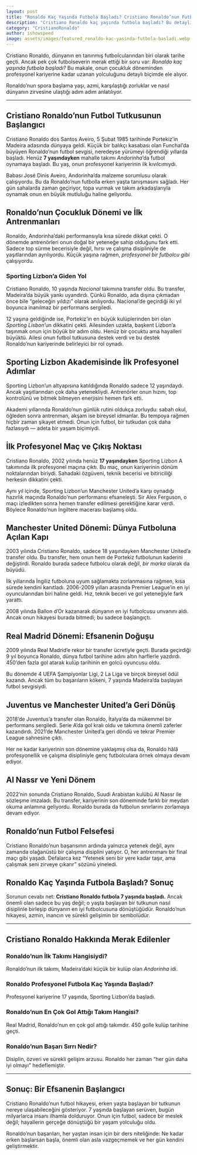 ```yaml
---
layout: post
title: "Ronaldo Kaç Yaşında Futbola Başladı? Cristiano Ronaldo’nun Futbol Yolculuğu"
description: "Cristiano Ronaldo kaç yaşında futbola başladı? Bu detaylı rehber, Ronaldo’nun çocukluk yıllarından profesyonel kariyerine kadar futbol yolculuğunu anlatıyor."
category: "CristianoRonaldo"
author: ishowspeed
image: assets/images/featured_ronaldo-kac-yasinda-futbola-basladi.webp
---
```


Cristiano Ronaldo, dünyanın en tanınmış futbolcularından biri olarak tarihe geçti. Ancak pek çok futbolseverin merak ettiği bir soru var: *Ronaldo kaç yaşında futbola başladı?* Bu makale, onun çocukluk döneminden profesyonel kariyerine kadar uzanan yolculuğunu detaylı biçimde ele alıyor. 

<ins class="adsbygoogle"
     style="display:block"
     data-ad-client="ca-pub-2784742237479601"
     data-ad-slot="3760872290"
     data-ad-format="auto"
     data-full-width-responsive="true"></ins>
<script>
     (adsbygoogle = window.adsbygoogle || []).push({});
</script>

Ronaldo’nun spora başlama yaşı, azmi, karşılaştığı zorluklar ve nasıl dünyanın zirvesine ulaştığı adım adım anlatılıyor.

---

## Cristiano Ronaldo’nun Futbol Tutkusunun Başlangıcı

Cristiano Ronaldo dos Santos Aveiro, 5 Şubat 1985 tarihinde Portekiz’in Madeira adasında dünyaya geldi. Küçük bir balıkçı kasabası olan Funchal’da büyüyen Ronaldo’nun futbol sevgisi, neredeyse yürümeyi öğrendiği yıllarda başladı. Henüz **7 yaşındayken** mahalle takımı *Andorinha*’da futbol oynamaya başladı. Bu yaş, onun profesyonel kariyerinin ilk kıvılcımıydı.

Babası José Dinis Aveiro, Andorinha’da malzeme sorumlusu olarak çalışıyordu. Bu da Ronaldo’nun futbolla erken yaşta tanışmasını sağladı. Her gün sahalarda zaman geçiriyor, topa vurmak ve takım arkadaşlarıyla oynamak onun en büyük mutluluğu haline geliyordu.

## Ronaldo’nun Çocukluk Dönemi ve İlk Antrenmanları

Ronaldo, Andorinha’daki performansıyla kısa sürede dikkat çekti. O dönemde antrenörleri onun doğal bir yeteneğe sahip olduğunu fark etti. Sadece top sürme becerisiyle değil, hırsı ve çalışma disipliniyle de yaşıtlarından ayrılıyordu. Küçük yaşına rağmen, *profesyonel bir futbolcu gibi* çalışıyordu.

### Sporting Lizbon’a Giden Yol

Cristiano Ronaldo, 10 yaşında *Nacional* takımına transfer oldu. Bu transfer, Madeira’da büyük yankı uyandırdı. Çünkü Ronaldo, ada dışına çıkmadan önce bile “geleceğin yıldızı” olarak anılıyordu. Nacional’de geçirdiği iki yıl boyunca inanılmaz bir performans sergiledi.

<ins class="adsbygoogle"
     style="display:block"
     data-ad-client="ca-pub-2784742237479601"
     data-ad-slot="3760872290"
     data-ad-format="auto"
     data-full-width-responsive="true"></ins>
<script>
     (adsbygoogle = window.adsbygoogle || []).push({});
</script>

12 yaşına geldiğinde ise, Portekiz’in en büyük kulüplerinden biri olan *Sporting Lisbon*’un dikkatini çekti. Ailesinden uzakta, başkent Lizbon’a taşınmak onun için büyük bir adım oldu. Henüz bir çocuktu ama hayalleri büyüktü. Ailesi onun futbol tutkusuna destek verdi ve bu destek Ronaldo’nun kariyerinde belirleyici bir rol oynadı.

## Sporting Lizbon Akademisinde İlk Profesyonel Adımlar

Sporting Lizbon’un altyapısına katıldığında Ronaldo sadece 12 yaşındaydı. Ancak yaşıtlarından çok daha yetenekliydi. Antrenörler onun hızını, top kontrolünü ve bitmek bilmeyen enerjisini hemen fark etti.

Akademi yıllarında Ronaldo’nun günlük rutini oldukça zorluydu: sabah okul, öğleden sonra antrenman, akşam ise bireysel idmanlar. Bu tempoya rağmen hiçbir zaman şikayet etmedi. Onun için futbol, bir tutkudan çok daha fazlasıydı — adeta bir yaşam biçimiydi.

## İlk Profesyonel Maç ve Çıkış Noktası

Cristiano Ronaldo, 2002 yılında henüz **17 yaşındayken** Sporting Lizbon A takımında ilk profesyonel maçına çıktı. Bu maç, onun kariyerinin dönüm noktalarından biriydi. Sahadaki özgüveni, teknik becerisi ve bitiriciliği herkesin dikkatini çekti.

Aynı yıl içinde, Sporting Lizbon’un Manchester United’a karşı oynadığı hazırlık maçında Ronaldo’nun performansı efsaneleşti. Sir Alex Ferguson, o maçı izledikten sonra hemen transfer edilmesi gerektiğine karar verdi. Böylece Ronaldo’nun İngiltere macerası başlamış oldu.

## Manchester United Dönemi: Dünya Futboluna Açılan Kapı

2003 yılında Cristiano Ronaldo, sadece 18 yaşındayken Manchester United’a transfer oldu. Bu transfer, hem onun hem de Portekiz futbolunun kaderini değiştirdi. Ronaldo burada sadece futbolcu olarak değil, *bir marka* olarak da büyüdü.

İlk yıllarında İngiliz futboluna uyum sağlamakta zorlanmasına rağmen, kısa sürede kendini kanıtladı. 2006-2009 yılları arasında Premier League’in en iyi oyuncularından biri haline geldi. Hız, teknik beceri ve gol yeteneğiyle fark yarattı.

2008 yılında Ballon d’Or kazanarak dünyanın en iyi futbolcusu unvanını aldı. Ancak onun hikayesi burada bitmedi; bu sadece başlangıçtı.

## Real Madrid Dönemi: Efsanenin Doğuşu

2009 yılında Real Madrid’e rekor bir transfer ücretiyle geçti. Burada geçirdiği 9 yıl boyunca Ronaldo, dünya futbol tarihine adını altın harflerle yazdırdı. 450’den fazla gol atarak kulüp tarihinin en golcü oyuncusu oldu.

<ins class="adsbygoogle"
     style="display:block"
     data-ad-client="ca-pub-2784742237479601"
     data-ad-slot="3760872290"
     data-ad-format="auto"
     data-full-width-responsive="true"></ins>
<script>
     (adsbygoogle = window.adsbygoogle || []).push({});
</script>

Bu dönemde 4 UEFA Şampiyonlar Ligi, 2 La Liga ve birçok bireysel ödül kazandı. Ancak tüm bu başarıların kökeni, 7 yaşında Madeira’da başlayan futbol sevgisiydi.

## Juventus ve Manchester United’a Geri Dönüş

2018’de Juventus’a transfer olan Ronaldo, İtalya’da da mükemmel bir performans sergiledi. Serie A’da gol kralı oldu ve takımına önemli zaferler kazandırdı. 2021’de Manchester United’a geri döndü ve tekrar Premier League sahnesine çıktı.

Her ne kadar kariyerinin son dönemine yaklaşmış olsa da, Ronaldo hâlâ profesyonellik ve çalışma disipliniyle genç futbolculara örnek olmaya devam ediyor.

## Al Nassr ve Yeni Dönem

2022’nin sonunda Cristiano Ronaldo, Suudi Arabistan kulübü Al Nassr ile sözleşme imzaladı. Bu transfer, kariyerinin son döneminde farklı bir meydan okuma anlamına geliyordu. Ronaldo burada da futbolun sınırlarını zorlamaya devam ediyor.

## Ronaldo’nun Futbol Felsefesi

Cristiano Ronaldo’nun başarısının ardında yalnızca yetenek değil, aynı zamanda olağanüstü bir çalışma disiplini yatıyor. O, her antrenmanı bir final maçı gibi yaşadı. Defalarca kez “Yetenek seni bir yere kadar taşır, ama çalışmak seni zirveye çıkarır” sözünü yineledi.

<ins class="adsbygoogle"
     style="display:block"
     data-ad-client="ca-pub-2784742237479601"
     data-ad-slot="3760872290"
     data-ad-format="auto"
     data-full-width-responsive="true"></ins>
<script>
     (adsbygoogle = window.adsbygoogle || []).push({});
</script>

## Ronaldo Kaç Yaşında Futbola Başladı? Sonuç

Sorunun cevabı net: **Cristiano Ronaldo futbola 7 yaşında başladı.** Ancak önemli olan sadece bu yaş değil; o yaşta başlayan bir tutkunun nasıl disiplinle birleşip dünyanın en iyi futbolcusuna dönüştüğüdür. Ronaldo’nun hikayesi, azmin, inancın ve sürekli gelişimin bir sembolüdür.

---

## Cristiano Ronaldo Hakkında Merak Edilenler

### Ronaldo’nun İlk Takımı Hangisiydi?

Ronaldo’nun ilk takımı, Madeira’daki küçük bir kulüp olan *Andorinha* idi.

### Ronaldo Profesyonel Futbola Kaç Yaşında Başladı?

Profesyonel kariyerine 17 yaşında, Sporting Lizbon’da başladı.

### Ronaldo’nun En Çok Gol Attığı Takım Hangisi?

Real Madrid, Ronaldo’nun en çok gol attığı takımdır. 450 golle kulüp tarihine geçti.

<ins class="adsbygoogle"
     style="display:block"
     data-ad-client="ca-pub-2784742237479601"
     data-ad-slot="3760872290"
     data-ad-format="auto"
     data-full-width-responsive="true"></ins>
<script>
     (adsbygoogle = window.adsbygoogle || []).push({});
</script>

### Ronaldo’nun Başarı Sırrı Nedir?

Disiplin, özveri ve sürekli gelişim arzusu. Ronaldo her zaman “her gün daha iyi olmayı” hedeflemiştir.

---

## Sonuç: Bir Efsanenin Başlangıcı

Cristiano Ronaldo’nun futbol hikayesi, erken yaşta başlayan bir tutkunun nereye ulaşabileceğini gösteriyor. 7 yaşında başlayan serüven, bugün milyarlarca insanı ilhamla dolduruyor. Onun için futbol, sadece bir meslek değil; hayallerin gerçeğe dönüştüğü bir yaşam yolculuğu oldu.

Ronaldo’nun başarıları, her yaştan insan için bir ders niteliğinde: Ne kadar erken başlarsan başla, önemli olan asla vazgeçmemek ve her gün kendini geliştirmektir.
